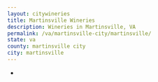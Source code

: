 ```yaml
---
layout: citywineries
title: Martinsville Wineries
description: Wineries in Martinsville, VA
permalink: /va/martinsville-city/martinsville/
state: va
county: martinsville city
city: martinsville
---
```

-

